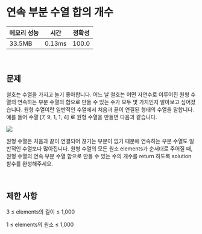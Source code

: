 # 연속 부분 수열 합의 개수

| 메모리 성능 | 시간 | 정확성 |
| ---- | ---- | ---- |
| 33.5MB | 0.13ms | 100.0 |

<br />

## 문제

철호는 수열을 가지고 놀기 좋아합니다. 어느 날 철호는 어떤 자연수로 이루어진 원형 수열의 연속하는 부분 수열의 합으로 만들 수 있는 수가 모두 몇 가지인지 알아보고 싶어졌습니다. 원형 수열이란 일반적인 수열에서 처음과 끝이 연결된 형태의 수열을 말합니다. 예를 들어 수열 [7, 9, 1, 1, 4] 로 원형 수열을 만들면 다음과 같습니다.

![](https://grepp-programmers.s3.ap-northeast-2.amazonaws.com/files/production/f207cd37-34dc-4cbd-96bb-83435bd6efd4/그림.png)

원형 수열은 처음과 끝이 연결되어 끊기는 부분이 없기 때문에 연속하는 부분 수열도 일반적인 수열보다 많아집니다.
원형 수열의 모든 원소 elements가 순서대로 주어질 때, 원형 수열의 연속 부분 수열 합으로 만들 수 있는 수의 개수를 return 하도록 solution 함수를 완성해주세요.

<br />

## 제한 사항
3 ≤ elements의 길이 ≤ 1,000

1 ≤ elements의 원소 ≤ 1,000
